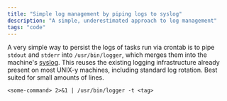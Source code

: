 ```yaml
---
title: "Simple log management by piping logs to syslog"
description: "A simple, underestimated approach to log management"
tags: "code"
---
```


A very simple way to persist the logs of tasks run via crontab is to pipe
`stdout` and `stderr` into `/usr/bin/logger`, which merges them into the 
machine's [syslog][0]. This reuses the existing logging infrastructure
already present on most UNIX-y machines, including standard log rotation.
Best suited for small amounts of lines.

`<some-command> 2>&1 | /usr/bin/logger -t <tag>`

[0]: https://en.wikipedia.org/wiki/Syslog
